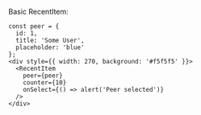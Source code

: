Basic RecentItem:

    const peer = {
      id: 1,
      title: 'Some User',
      placeholder: 'blue'
    };
    <div style={{ width: 270, background: '#f5f5f5' }}>
      <RecentItem
        peer={peer}
        counter={10}
        onSelect={() => alert('Peer selected')}
      />
    </div>
